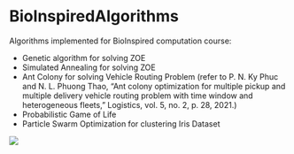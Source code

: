 # BioInspiredAlgorithms
Algorithms implemented for BioInspired computation course:
  * Genetic algorithm for solving ZOE
  * Simulated Annealing for solving ZOE
  * Ant Colony for solving Vehicle Routing Problem (refer to P. N. Ky Phuc and N. L. Phuong Thao, “Ant colony optimization for multiple pickup and multiple delivery vehicle routing problem with time window and heterogeneous fleets,” Logistics, vol. 5, no. 2, p. 28, 2021.)
  * Probabilistic Game of Life
  * Particle Swarm Optimization for clustering Iris Dataset
<img src='https://www.oga.ai/wp-content/uploads/Ejemplos-de-algoritmos-de-optimizacion-bio-inspirados.PNG.jpg' >
